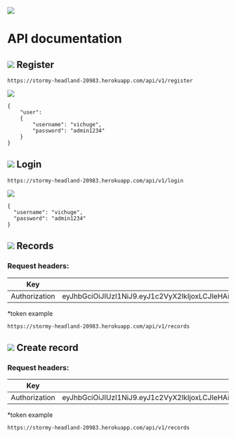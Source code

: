 ![](https://img.shields.io/badge/Microverse-blueviolet)

# API documentation

## ![](https://img.shields.io/badge/-POST-orange) Register

`https://stormy-headland-20983.herokuapp.com/api/v1/register`

![](https://img.shields.io/badge/JSON-blue?style=for-the-badge)
```
{
    "user":
    {
        "username": "vichuge",
        "password": "admin1234"
    }
}
```

## ![](https://img.shields.io/badge/-POST-orange) Login

`https://stormy-headland-20983.herokuapp.com/api/v1/login`

![](https://img.shields.io/badge/JSON-blue?style=for-the-badge)
```
{
  "username": "vichuge",
  "password": "admin1234"
}
```

## ![](https://img.shields.io/badge/-GET-brightgreen) Records

### Request headers:

| Key | value |
| --- | --- |
| Authorization | eyJhbGciOiJIUzI1NiJ9.eyJ1c2VyX2lkIjoxLCJleHAiOjE2MjkzMjc2MDF9.JriLeCaJdXi1kkWTtfxleSzLTTmhnOvOHlHughTJSHw |

*token example

`https://stormy-headland-20983.herokuapp.com/api/v1/records`

## ![](https://img.shields.io/badge/-POST-orange) Create record

### Request headers:

| Key | value |
| --- | --- |
| Authorization | eyJhbGciOiJIUzI1NiJ9.eyJ1c2VyX2lkIjoxLCJleHAiOjE2MjkzMjc2MDF9.JriLeCaJdXi1kkWTtfxleSzLTTmhnOvOHlHughTJSHw |

*token example

`https://stormy-headland-20983.herokuapp.com/api/v1/records`